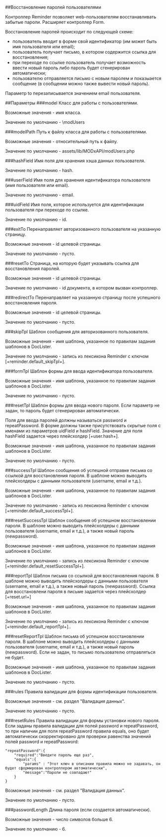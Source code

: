 ##Восстановление паролей пользователями

Контроллер Reminder позволяет web-пользователям восстанавливать забытые пароли. Расширяет контроллер Form.

Восстановление паролей происходит по следующей схеме:

- пользователь вводит в форме свой идентификатор (им может быть имя пользователя или email);
- пользователь получает письмо, в котором содержится ссылка для восстановления;
- при переходе по ссылке пользователь получает возможность ввести новый пароль либо пароль будет сгенерирован автоматически;
- пользователю отправляется письмо с новым паролем и показыается сообщение (в сообщении можно также вывести новый пароль).

Параметр to перезаписывается значением email пользователя.

##Параметры
###model
Класс для работы с пользователями.

Возможные значения - имя класса.

Значение по умолчанию - \modUsers

###modelPath
Путь к файлу класса для работы с пользователями.

Возможные значения - относительный путь к файлу.

Значение по умолчанию - assets/lib/MODxAPI/modUsers.php

###hashField
Имя поля для хранения хэша данных пользователя.

Значение по умолчанию - hash.

###userField
Имя поля для хранения идентификатора пользователя (имя пользователя или email).

Значение по умолчанию - email.

###uidField
Имя поля, которое используется для идентификации пользователя при переходе по ссылке.

Значение по умолчанию - id.

###exitTo
Перенаправляет авторизованного пользователя на указанную страницу.

Возможные значения - id целевой страницы.

Значение по умолчанию - пусто.

###resetTo
Страница, на которую будет указывать ссылка для восстановления паролей.

Возможные значения - id целевой страницы.

Значение по умолчанию - id документа, в котором вызван контроллер.

###redirectTo
Перенаправляет на указанную страницу после успешного восстановления пароля.

Возможные значения - id целевой страницы.

Значение по умолчанию - пусто.

###skipTpl
Шаблон сообщения для авторизованного пользователя.

Возможные значения - имя шаблона, указанное по правилам задания шаблонов в DocLister.

Значение по умолчанию - запись из лексикона Reminder с ключом [+reminder.default_skipTpl+].

###formTpl
Шаблон формы для ввода идентификатора пользователя.

Возможные значения - имя шаблона, указанное по правилам задания шаблонов в DocLister.

Значение по умолчанию - пусто.

###resetTpl
Шаблон формы для ввода нового пароля. Если параметр не задан, то пароль будет сгенерирован автоматически.

Поля для ввода паролей должны называться password и repeatPassword. В форме должны также присутствовать скрытые поля с именами из параметров uidField и hashField. Значение для поля hashField задается через плейсхолдер [+user.hash+].

Возможные значения - имя шаблона, указанное по правилам задания шаблонов в DocLister.

Значение по умолчанию - пусто.

###successTpl
Шаблон сообщения об успешной отправке письма со ссылкой для восстановления пароля. В шаблоне можно выводить плейсхолдеры с данными пользователя (username, email и т.д.).

Возможные значения - имя шаблона, указанное по правилам задания шаблонов в DocLister.

Значение по умолчанию - запись из лексикона Reminder с ключом [+reminder.default_successTpl+].

###resetSuccessTpl
Шаблон сообщения об успешном восстановлении пароля. В шаблоне можно выводить плейсхолдеры с данными пользователя (username, email и т.д.), а также новый пароль (newpassword).

Возможные значения - имя шаблона, указанное по правилам задания шаблонов в DocLister.

Значение по умолчанию - запись из лексикона Reminder с ключом [+reminder.default_resetSuccessTpl+].

###reportTpl
Шаблон письма со ссылкой для восстановления пароля. В шаблоне можно выводить плейсхолдеры с данными пользователя (username, email и т.д.), а также новый пароль (newpassword). Ссылка для восстановлени пароля в письме задается через плейсхолдер [+reset.url+]

Возможные значения - имя шаблона, указанное по правилам задания шаблонов в DocLister.

Значение по умолчанию - запись из лексикона Reminder с ключом [+reminder.default_reportTpl+]..

###resetReportTpl
Шаблон письма об успешном восстановлении пароля. В шаблоне можно выводить плейсхолдеры с данными пользователя (username, email и т.д.), а также новый пароль (newpassword). Если не задан, то письмо пользователю отправляться не будет.

Возможные значения - имя шаблона, указанное по правилам задания шаблонов в DocLister.

Значение по умолчанию - пусто.

###rules
Правила валидации для формы идентификации пользователя.

Возможные значения - см. раздел "Валидация данных".

Значение по умолчанию - пусто.

###resetRules
Правила валидации для формы установки нового пароля. Если заданы правила валидации для полей password и repeatPassword, то при наличии для поля repeatPassword правила equals, оно будет автоматически скорректировано для проверки равенства значений полей password и repeatPassword:
```
"repeatPassword":{
    "required":"Введите пароль еще раз",
    "equals":{
        "params" : "Этот ключ в описании правила можно не задавать, он будет сформирован контроллером автоматически",
        "message":"Пароли не совпадают"
    }
}
```
Возможные значения - см. раздел "Валидация данных".

Значение по умолчанию - пусто.

###passwordLength
Длина пароля (если создается автоматически).

Возможные значения - число символов больше 6.

Значение по умолчанию - 6.
